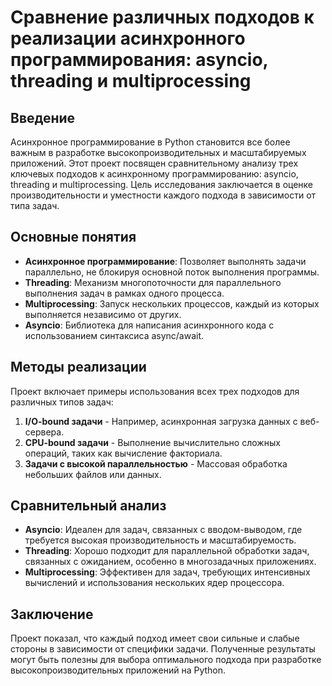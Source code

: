 # **Сравнение различных подходов к реализации асинхронного программирования: asyncio, threading и multiprocessing**
## **Введение**
Асинхронное программирование в Python становится все более важным в разработке высокопроизводительных и масштабируемых приложений. Этот проект посвящен сравнительному анализу трех ключевых подходов к асинхронному программированию: asyncio, threading и multiprocessing. Цель исследования заключается в оценке производительности и уместности каждого подхода в зависимости от типа задач.
## Основные понятия
+ **Асинхронное программирование**: Позволяет выполнять задачи параллельно, не блокируя основной поток выполнения программы.
+ **Threading**: Механизм многопоточности для параллельного выполнения задач в рамках одного процесса.
+ **Multiprocessing**: Запуск нескольких процессов, каждый из которых выполняется независимо от других.
+ **Asyncio**: Библиотека для написания асинхронного кода с использованием синтаксиса async/await.
## Методы реализации
Проект включает примеры использования всех трех подходов для различных типов задач:
1. **I/O-bound задачи** - Например, асинхронная загрузка данных с веб-сервера.
2. **CPU-bound задачи** - Выполнение вычислительно сложных операций, таких как вычисление факториала.
3. **Задачи с высокой параллельностью** - Массовая обработка небольших файлов или данных.
## Сравнительный анализ
+ **Asyncio**: Идеален для задач, связанных с вводом-выводом, где требуется высокая производительность и масштабируемость.
+ **Threading**: Хорошо подходит для параллельной обработки задач, связанных с ожиданием, особенно в многозадачных приложениях.
+ **Multiprocessing**: Эффективен для задач, требующих интенсивных вычислений и использования нескольких ядер процессора.
## Заключение
Проект показал, что каждый подход имеет свои сильные и слабые стороны в зависимости от специфики задачи. Полученные результаты могут быть полезны для выбора оптимального подхода при разработке высокопроизводительных приложений на Python.

